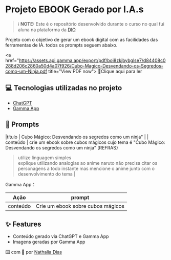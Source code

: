 # Projeto EBOOK Gerado por I.A.s


 > ℹ️ **NOTE:** Este é o repositório desenvolvido durante o curso no qual fui aluna na plataforma da [DIO](https://dio.me)

Projeto com o objetivo de gerar um ebook digital com as facilidades das ferramentas de IA. todos os prompts
seguem abaixo.

<a href="https://assets.api.gamma.app/export/pdf/boi8zkjbybglse7/d84408c0288d206c2860a50d4a07f926/Cubo-Magico-Desvendando-os-Segredos-como-um-Ninja.pdf title="View PDF now"> 📕Clique aqui para ler</a>

## 💻 Tecnologias utilizadas no projeto

- [ChatGPT](https://chat.openai.com/) 
- [Gamma App](https://gamma.app/)

## 🧠 Prompts

|título  | Cubo Mágico: Desvendando os segredos como um ninja"                          |
| conteúdo | crie um ebook sobre cubos mágicos cujo tema é "Cubo Mágico: Desvendando os segredos como um ninja" 
[REFRAS} 
> utilize linguagem simples  
>explique utilizando analogias ao anime naruto 
>não precisa citar os personagens a todo instante mas mencione o anime junto com o desenvolvimento do tema |


Gamma App：

|  Ação  | prompt                                                                                 |
| :----: | -------------------------------------------------------------------------------------- |
| conteúdo | Crie um ebook sobre cubos mágicos |   

## ✨ Features

- Conteúdo gerado via ChatGPT e Gamma App
- Imagens geradas por Gamma App

⌨️ com 💜 por [Nathalia Dias](https://github.com/liadiass)
